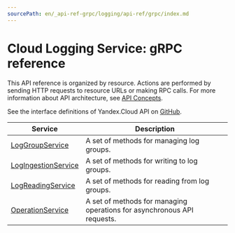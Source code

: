 ```yaml
---
sourcePath: en/_api-ref-grpc/logging/api-ref/grpc/index.md
---
```

# Cloud Logging Service: gRPC reference
This API reference is organized by resource. Actions are performed by sending HTTP requests to resource URLs or making RPC calls. For more information about API architecture, see [API Concepts](/docs/api-design-guide/).

See the interface definitions of Yandex.Cloud API on [GitHub](https://github.com/yandex-cloud/cloudapi).

Service | Description
--- | ---
[LogGroupService](./log_group_service.md) | A set of methods for managing log groups.
[LogIngestionService](./log_ingestion_service.md) | A set of methods for writing to log groups.
[LogReadingService](./log_reading_service.md) | A set of methods for reading from log groups.
[OperationService](./operation_service.md) | A set of methods for managing operations for asynchronous API requests.
